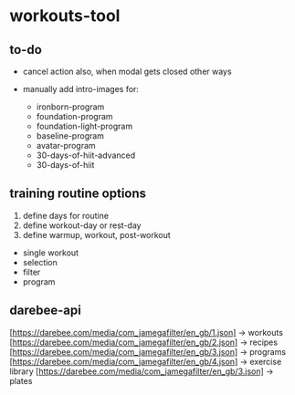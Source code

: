 # workouts-tool

## to-do

- cancel action also, when modal gets closed other ways

- manually add intro-images for:
    - ironborn-program
    - foundation-program
    - foundation-light-program
    - baseline-program
    - avatar-program
    - 30-days-of-hiit-advanced
    - 30-days-of-hiit

## training routine options

1. define days for routine
1. define workout-day or rest-day
1. define warmup, workout, post-workout

- single workout
- selection
- filter
- program

## darebee-api
[https://darebee.com/media/com_jamegafilter/en_gb/1.json] -> workouts
[https://darebee.com/media/com_jamegafilter/en_gb/2.json] -> recipes
[https://darebee.com/media/com_jamegafilter/en_gb/3.json] -> programs
[https://darebee.com/media/com_jamegafilter/en_gb/4.json] -> exercise library
[https://darebee.com/media/com_jamegafilter/en_gb/3.json] -> plates
